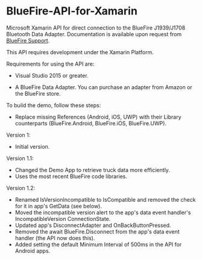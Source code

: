 ﻿# BlueFire-API-for-Xamarin
Microsoft Xamarin API for direct connection to the BlueFire J1939/J1708 Bluetooth Data Adapter. Documentation is available upon request from [BlueFire Support](mailto:support@bluefire-llc.com).

This API requires development under the Xamarin Platform.

Requirements for using the API are:
	<ul><li> Visual Studio 2015 or greater.</ul>
	<ul><li> A BlueFire Data Adapter. You can purchase an adapter from Amazon or the BlueFire store.</ul>

To build the demo, follow these steps:
    <ul><li> Replace missing References (Android, iOS, UWP) with their Library counterparts (BlueFire.Android, BlueFire.iOS, BlueFire.UWP). </ul>

Version 1:<ul>
	<li>Initial version.
</ul>

Version 1.1:<ul>
	<li>Changed the Demo App to retrieve truck data more efficiently.
	<li>Uses the most recent BlueFire code libraries.
</ul>

Version 1.2:<ul>
	<li>Renamed IsVersionIncompatible to IsCompatible and removed the check for it in app's GetData (see below).
	<li>Moved the incompatible version alert to the app's data event handler's IncompatibleVersion ConnectionState.
	<li>Updated app's DisconnectAdapter and OnBackButtonPressed.
	<li>Removed the await BlueFire.Disconnect from the app's data event handler (the API now does this).
	<li>Added setting the default Minimum Interval of 500ms in the API for Android apps.
</ul>
	